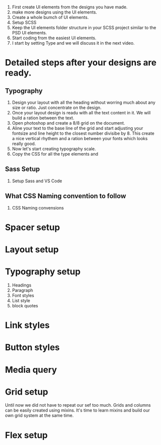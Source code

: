 1. First create UI elements from the designs you have made.
2. make more designs using the UI elements.
3. Create a whole bumch of UI elements.
4. Setup SCSS 
5. Keep the UI elements folder structure in your SCSS project similar to the PSD UI elements.
6. Start coding from the easiest UI elements.
7. I start by setting Type and we will discuss it in the next video.



# Detailed steps after your designs are ready.



## Typography

1. Design your layout with all the heading without worring much about any size or ratio. Just concentrate on the design.
2. Once your layout design is readu with all the text content in it. We will build a ration between the text.
3. Open photoshop and create a 8/8 grid on the document.
4. Aline your text to the base line of the grid and start adjusting your fontsize and line height to the closest number divisibe by 8. This create a nice vertical rhythem and a ration between your fonts which looks really good.
5. Now let's start creating typography scale.
6. Copy the CSS for all the type elements and 


## Sass Setup

1. Setup Sass and VS Code



## What CSS Naming convention to follow

1. CSS Naming convensions


# Spacer setup

# Layout setup



# Typography setup
1. Headings
2. Paragraph
3. Font styles
4. List style
5. block quotes


# Link styles

# Button styles

# Media query


# Grid setup
Until now we did not have to repeat our sef too much. Grids and columns can be easily created using mixins. It's time to learn mixins and build our own grid system at the same time.


# Flex setup